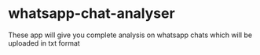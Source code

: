 # whatsapp-chat-analyser
These app will give you complete analysis on whatsapp chats which will be uploaded in txt format
